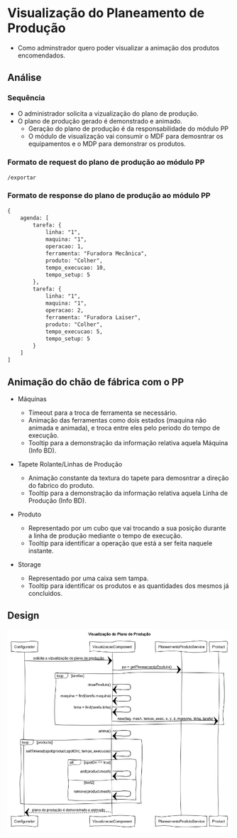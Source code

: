 # Visualização do Planeamento de Produção

- Como adminstrador quero poder visualizar a animação dos produtos encomendados.

## Análise

### Sequência

- O administrador solicita a vizualização do plano de produção.
- O plano de produção gerado é demonstrado e animado.
    - Geração do plano de produção é da responsabilidade do módulo PP
    - O módulo de visualização vai consumir o MDF para demosntrar os equipamentos e o MDP para demonstrar os produtos.

### Formato de request do plano de produção ao módulo PP

```
/exportar
```

### Formato de response do plano de produção ao módulo PP

```
{
    agenda: [
        tarefa: {
            linha: "1",
            maquina: "1",
            operacao: 1,
            ferramenta: "Furadora Mecânica",
            produto: "Colher",
            tempo_execucao: 10,
            tempo_setup: 5
        },
        tarefa: {
            linha: "1",
            maquina: "1",
            operacao: 2,
            ferramenta: "Furadora Laiser",
            produto: "Colher",
            tempo_execucao: 5,
            tempo_setup: 5
        }
    ]
]
```
## Animação do chão de fábrica com o PP

- Máquinas
    - Timeout para a troca de ferramenta se necessário.
    - Animação das ferramentas como dois estados (maquina não animada e animada), e troca entre eles pelo periodo do tempo de execução.
    - Tooltip para a demonstração da informação relativa aquela Máquina (Info BD).

- Tapete Rolante/Linhas de Produção
    - Animação constante da textura do tapete para demosntrar a direção do fabrico do produto.
    - Tooltip para a demonstração da informação relativa aquela Linha de Produção (Info BD).

- Produto
    - Representado por um cubo que vai trocando a sua posição durante a linha de produção mediante o tempo de execução.
    - Tooltip para identificar a operação que está a ser feita naquele instante.

- Storage
    - Representado por uma caixa sem tampa.
    - Tooltip para identificar os produtos e as quantidades dos mesmos já concluidos.

## Design

![visualizacao-pp.png](VisualizaçãoPlanoProdução.png)